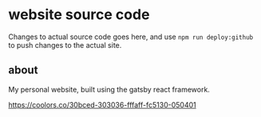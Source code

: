 # website source code

Changes to actual source code goes here, and use `npm run deploy:github` to push changes to the actual site.

## about

My personal website, built using the gatsby react framework.

https://coolors.co/30bced-303036-fffaff-fc5130-050401
